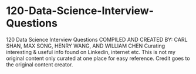 # 120-Data-Science-Interview-Questions
120 Data Science Interview Questions COMPILED AND CREATED BY: CARL SHAN, MAX SONG, HENRY WANG, AND WILLIAM CHEN
Curating interesting & useful info found on Linkedin, internet etc. This is not my original content only curated at one place for easy reference. Credit goes to the original content creator.

